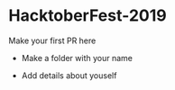 # HacktoberFest-2019

Make your first PR here

- Make a folder with your name

- Add details about youself
